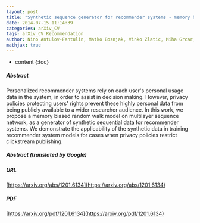 ```yaml
---
layout: post
title: "Synthetic sequence generator for recommender systems - memory biased random walk on sequence multilayer network"
date: 2014-07-15 11:14:39
categories: arXiv_CV
tags: arXiv_CV Recommendation
author: Nino Antulov-Fantulin, Matko Bosnjak, Vinko Zlatic, Miha Grcar, Tomislav Smuc
mathjax: true
---
```


* content
{:toc}

##### Abstract
Personalized recommender systems rely on each user's personal usage data in the system, in order to assist in decision making. However, privacy policies protecting users' rights prevent these highly personal data from being publicly available to a wider researcher audience. In this work, we propose a memory biased random walk model on multilayer sequence network, as a generator of synthetic sequential data for recommender systems. We demonstrate the applicability of the synthetic data in training recommender system models for cases when privacy policies restrict clickstream publishing.

##### Abstract (translated by Google)


##### URL
[https://arxiv.org/abs/1201.6134](https://arxiv.org/abs/1201.6134)

##### PDF
[https://arxiv.org/pdf/1201.6134](https://arxiv.org/pdf/1201.6134)

